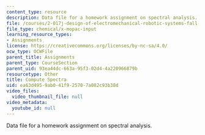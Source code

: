 ```yaml
---
content_type: resource
description: Data file for a homework assignment on spectral analysis.
file: /courses/2-017j-design-of-electromechanical-robotic-systems-fall-2009/ea63d4959ab041f925707a082c93b38d_computespectra.dat
file_type: chemical/x-mopac-input
learning_resource_types:
- Assignments
license: https://creativecommons.org/licenses/by-nc-sa/4.0/
ocw_type: OCWFile
parent_title: Assignments
parent_type: CourseSection
parent_uid: 93ea44dc-663a-95f3-02d4-4a220966879b
resourcetype: Other
title: Compute Spectra
uid: ea63d495-9ab0-41f9-2570-7a082c93b38d
video_files:
  video_thumbnail_file: null
video_metadata:
  youtube_id: null
---
```

Data file for a homework assignment on spectral analysis.